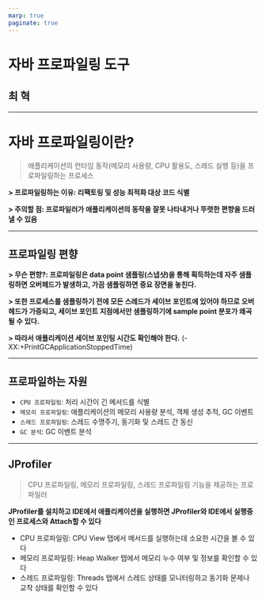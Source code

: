 ```yaml
---
marp: true
paginate: true
---
```


# 자바 프로파일링 도구

## 최 혁

---

# 자바 프로파일링이란?

> 애플리케이션의 런타임 동작(메모리 사용량, CPU 활용도, 스레드 실행 등)을 프로파일링하는 프로세스

**> 프로파일링하는 이유: 리팩토링 및 성능 최적화 대상 코드 식별**

**> 주의할 점: 프로파일러가 애플리케이션의 동작을 잘못 나타내거나 뚜렷한 편향을 드러낼 수 있음**

---

## 프로파일링 편향

**> 무슨 편향?: 프로파일링은 data point 샘플링(스냅샷)을 통해 획득하는데 자주 샘플링하면 오버헤드가 발생하고, 가끔 샘플링하면 중요 장면을 놓친다.**

**> 또한 프로세스를 샘플링하기 전에 모든 스레드가 세이브 포인트에 있어야 하므로 오버헤드가 가중되고, 세이브 포인트 지점에서만 샘플링하기에 sample point 분포가 왜곡될 수 있다.**

**> 따라서 애플리케이션 세이브 포인팅 시간도 확인해야 한다.**
(-XX:+PrintGCApplicationStoppedTime)

---

## 프로파일하는 자원

- `CPU 프로파일링`: 처리 시간이 긴 메서드를 식별
- `메모리 프로파일링`: 애플리케이션의 메모리 사용량 분석, 객체 생성 추적, GC 이벤트
- `스레드 프로파일링`: 스레드 수명주기, 동기화 및 스레드 간 동신
- `GC 분석`: GC 이벤트 분석

---

## JProfiler

> CPU 프로파일링, 메모리 프로파일링, 스레드 프로파일링 기능을 제공하는 프로파일러

**JProfiler를 설치하고 IDE에서 애플리케이션을 실행하면 JProfiler와 IDE에서 실행중인 프로세스와 Attach할 수 있다**

- CPU 프로파일링: CPU View 탭에서 메서드를 실행하는데 소요한 시간을 볼 수 있다
- 메모리 프로파일링: Heap Walker 탭에서 메모리 누수 여부 및 정보를 확인할 수 있다
- 스레드 프로파일링: Threads 탭에서 스레드 상태를 모니터링하고 동기화 문제나 교착 상태를 확인할 수 있다
